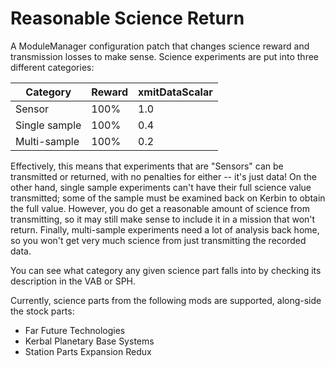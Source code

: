 # Reasonable Science Return

A ModuleManager configuration patch that changes science reward and transmission losses to make sense. Science experiments are put into three different categories:

| Category      | Reward | xmitDataScalar |
|---------------|--------|----------------|
| Sensor        | 100%   | 1.0            |
| Single sample | 100%   | 0.4            |
| Multi-sample  | 100%   | 0.2            |

Effectively, this means that experiments that are "Sensors" can be transmitted or returned, with no penalties for either -- it's just data! On the other hand, single sample experiments can't have their full science value transmitted; some of the sample must be examined back on Kerbin to obtain the full value. However, you do get a reasonable amount of science from transmitting, so it may still make sense to include it in a mission that won't return. Finally, multi-sample experiments need a lot of analysis back home, so you won't get very much science from just transmitting the recorded data.

You can see what category any given science part falls into by checking its description in the VAB or SPH.

Currently, science parts from the following mods are supported, along-side the stock parts:

- Far Future Technologies
- Kerbal Planetary Base Systems
- Station Parts Expansion Redux
